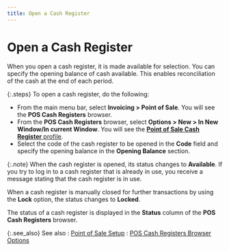 ```yaml
---
title: Open a Cash Register
---
```


# Open a Cash Register


When you open a cash register, it is made available for selection. You  can specify the opening balance of cash available. This enables reconciliation  of the cash at the end of each period.


{:.steps}
To open a cash register, do the following:

- From the main  menu bar, select **Invoicing &gt; Point 
 of Sale**. You will see the **POS 
 Cash Registers** browser.
- From the **POS Cash Registers** browser, select **Options &gt; New &gt; In New Window/In current 
 Window**. You will see the [**Point of Sale Cash Register** profile]({{site.pos_baseurl}}/misc/point_of_sale_cash_register_profile.html).
- Select the  code of the cash register to be opened in the **Code**  field and specify the opening balance in the **Opening 
 Balance** section.



{:.note}
When the cash register is opened, its status changes  to **Available**. If you try to log  in to a cash register that is already in use, you receive a message stating  that the cash register is in use.


When a cash register is manually closed for further  transactions by using the **Lock**  option, the status changes to **Locked**.


The status of a cash register is displayed in the **Status** column of the **POS 
 Cash Registers** browser.


{:.see_also}
See also
: [Point of Sale  Setup]({{site.pos_baseurl}}/pos-setup/point_of_sale_set_up.html)
: [POS  Cash Registers Browser Options]({{site.pos_baseurl}}/pos-trans/create-pos-doc/pos-cash-registers-browser/options/pos_cash_registers_browser_options.html)
